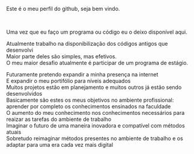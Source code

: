 <p>Este é o meu perfil do github, seja bem vindo.</p><br>
<p>Uma vez que eu faço um programa ou código eu o deixo disponível aqui.</p>

<p>Atualmente trabalho na disponibilização dos códigos antigos que desenvolvi<br>
Maior parte deles são simples, mas efetivos.<br>
O meu maior desafio atualmente é participar de um programa de estágio.</p>

<p>Futuramente pretendo expandir a minha presença na internet<br>
E expandir o meu portifólio para níveis adequados<br>
Muitos projetos estão em planejamento e muitos outros já estão sendo desenvolvidos<br>
Basicamente são estes os meus objetivos no ambiente profissional: aprender por completo os conhecimentos ensinados na faculdade<br>
O aumento do meu conhecimento nos conhecimentos necessários para reaizar as tarefas do ambiente de trabalho<br>
Imaginar o futuro de uma maneira inovadora e compatível com métodos atuais<br>
Sobretudo reimaginar métodos presentes no ambiente de trabalho e os adaptar para uma era cada vez mais digital</p>

